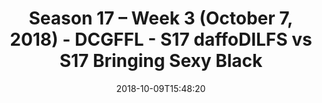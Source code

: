 ---
title: Season 17 – Week 3 (October 7, 2018) - DCGFFL - S17 daffoDILFS vs S17 Bringing
  Sexy Black
teams-score:
- team: _teams/s17-power-yellow.md
  score: 31
- team: _teams/s17-black.md
  score: 6
mvp: J. Santos (P. Yellow); P. Sima (Black)
game-ball: A. Smith (P. Yellow); S. Adamske (Black)
sportsperson: L. Ferreira (P. Yellow); E. Jaffe (Black)
season: 17
week: 3
date: '2018-10-09T15:48:20'
pageid: season-17-week-3-october-7-2018-6702-vs-6688
---